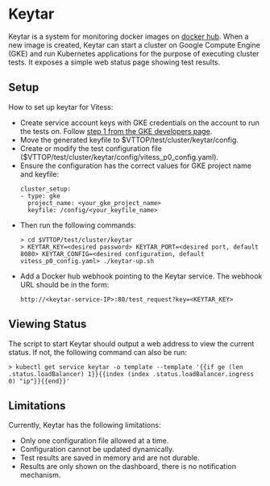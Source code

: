 # Keytar
Keytar is a system for monitoring docker images on [docker hub](https://hub.docker.com). When a new image is created, Keytar can start a cluster on Google Compute Engine (GKE) and run Kubernetes applications for the purpose of executing cluster tests. It exposes a simple web status page showing test results.
## Setup
How to set up keytar for Vitess:
* Create service account keys with GKE credentials on the account to run the tests on. Follow [step 1 from the GKE developers page](https://developers.google.com/identity/protocols/application-default-credentials?hl=en_US#howtheywork).
* Move the generated keyfile to $VTTOP/test/cluster/keytar/config.
* Create or modify the test configuration file ($VTTOP/test/cluster/keytar/config/vitess_p0_config.yaml).
* Ensure the configuration has the correct values for GKE project name and keyfile:
  ```
  cluster_setup:
  - type: gke
    project_name: <your_gke_project_name>
    keyfile: /config/<your_keyfile_name>
  ```
* Then run the following commands:
  ```
  > cd $VTTOP/test/cluster/keytar
  > KEYTAR_KEY=<desired password> KEYTAR_PORT=<desired port, default 8080> KEYTAR_CONFIG=<desired configuration, default vitess_p0_config.yaml> ./keytar-up.sh
  ```
* Add a Docker hub webhook pointing to the Keytar service. The webhook URL should be in the form:
  ```
  http://<keytar-service-IP>:80/test_request?key=<KEYTAR_KEY>
  ```
## Viewing Status
The script to start Keytar should output a web address to view the current status. If not, the following command can also be run:
```shell
> kubectl get service keytar -o template --template '{{if ge (len .status.loadBalancer) 1}}{{index (index .status.loadBalancer.ingress 0) "ip"}}{{end}}'
```
## Limitations
Currently, Keytar has the following limitations:
* Only one configuration file allowed at a time.
* Configuration cannot be updated dynamically.
* Test results are saved in memory and are not durable.
* Results are only shown on the dashboard, there is no notification mechanism.
